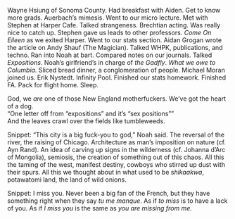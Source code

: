Wayne Hsiung of Sonoma County. Had breakfast with Aiden. Get to know more grads. Auerbach’s mimesis. Went to our micro lecture. Met with Stephen at Harper Cafe. Talked strangeness. Brechtian acting. Was really nice to catch up. Stephen gave us leads to other professors. *Come On Eileen* as we exited Harper. Went to our stats section. Aidan Grogan wrote the article on Andy Shauf (The Magician). Talked WHPK, publications, and techno. Ran into Noah at bart. Compared notes on our journals. Talked *Expositions*. Noah’s girlfriend’s in charge of *the Gadfly*. *What we owe to Columbia.* Sliced bread dinner, a conglomeration of people. Michael Moran joined us. Erik Nystedt. Infinity Pool. Finished our stats homework. Finished FA. Pack for flight home. Sleep. 

God, we *are* one of those New England motherfuckers. We’ve got the heart of a dog.   
“One letter off from “expositions” and it’s “sex positions””  
And the leaves crawl over the fields like tumbleweeds. 

Snippet: “This city is a big fuck-you to god,” Noah said. The reversal of the river, the raising of Chicago. Architecture as man’s imposition on nature (cf. Ayn Rand). An idea of carving up signs in the wilderness (cf. Johanna d’Arc of Mongolia), semiosis, the creation of something out of this chaos. All this the taming of the west, manifest destiny, cowboys who stirred up dust with their spurs. All this we thought about in what used to be s*hikaakwa*, potawatomi land, the land of wild onions. 

Snippet: I miss you. Never been a big fan of the French, but they have something right when they say *tu me manque*. As if *to miss* is to have a lack of you. As if *I miss you* is the same as *you are missing from me.*